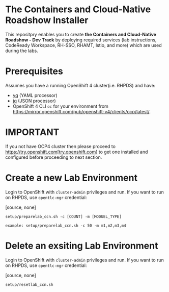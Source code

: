 The Containers and Cloud-Native Roadshow Installer
===

This repositpry enables you to create **the Containers and Cloud-Native Roadshow - Dev Track**
by deploying required services (lab instructions, CodeReady Workspace, RH-SSO, RHAMT, Istio, and more) which are used during the labs.

Prerequisites
===

Assumes you have a running OpenShift 4 cluster(i.e. RHPDS) and have:

- [yq](https://github.com/mikefarah/yq) (YAML processor)
- [jq](https://github.com/stedolan/jq) (JSON processor)
- OpenShift 4 CLI `oc` for your environment from https://mirror.openshift.com/pub/openshift-v4/clients/ocp/latest/.

IMPORTANT
=====

If you not have OCP4 cluster then please proceed to https://try.openshift.com[try.openshift.com] to get one 
installed and configured before proceeding to next section.

Create a new Lab Environment
===

Login to OpenShift with `cluster-admin` privileges and run. If you want to run on RHPDS, use `opentlc-mgr` credential:

[source, none]
```
setup/preparelab_ccn.sh -c [COUNT] -m [MODUEL_TYPE]

example: setup/preparelab_ccn.sh -c 50 -m m1,m2,m3,m4
```

Delete an exsiting Lab Environment
===

Login to OpenShift with `cluster-admin` privileges and run. If you want to run on RHPDS, use `opentlc-mgr` credential:

[source, none]
```
setup/resetlab_ccn.sh
```
